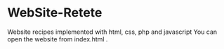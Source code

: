 # WebSite-Retete
Website recipes implemented with html, css, php and javascript
You can open the website from index.html .
